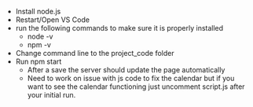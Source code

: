 - Install node.js
- Restart/Open VS Code
- run the following commands to make sure it is properly installed
  - node -v
  - npm -v
- Change command line to the project_code folder
- Run npm start
    - After a save the server should update the page automatically
    - Need to work on issue with js code to fix the calendar but if you want to see the calendar functioning just uncomment script.js after your initial run.
